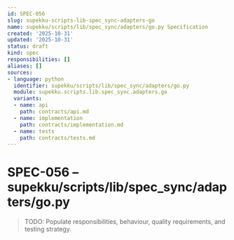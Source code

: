 ```yaml
---
id: SPEC-056
slug: supekku-scripts-lib-spec_sync-adapters-go
name: supekku/scripts/lib/spec_sync/adapters/go.py Specification
created: '2025-10-31'
updated: '2025-10-31'
status: draft
kind: spec
responsibilities: []
aliases: []
sources:
- language: python
  identifier: supekku/scripts/lib/spec_sync/adapters/go.py
  module: supekku.scripts.lib.spec_sync.adapters.go
  variants:
  - name: api
    path: contracts/api.md
  - name: implementation
    path: contracts/implementation.md
  - name: tests
    path: contracts/tests.md
---
```


# SPEC-056 – supekku/scripts/lib/spec_sync/adapters/go.py

> TODO: Populate responsibilities, behaviour, quality requirements, and testing strategy.
